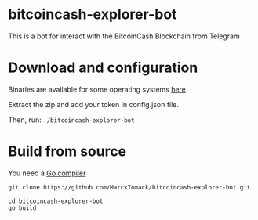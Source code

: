 # bitcoincash-explorer-bot
This is a bot for interact with the BitcoinCash Blockchain from Telegram

# Download and configuration

Binaries are available for some operating systems <a href="https://github.com/MarckTomack/bitcoincash-explorer-bot/releases">here</a>

Extract the zip and add your token in config.json file.

Then, run:
`./bitcoincash-explorer-bot`


# Build from source

You need a <a href="https://golang.org/dl/">Go compiler</a>

`git clone https://github.com/MarckTomack/bitcoincash-explorer-bot.git`


```
cd bitcoincash-explorer-bot
go build
```
